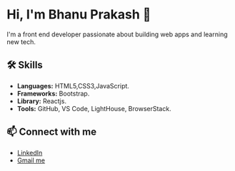 # Hi, I'm Bhanu Prakash 👋

I'm a front end developer passionate about building web apps and learning new tech.

## 🛠️ Skills

- **Languages:** HTML5,CSS3,JavaScript.
- **Frameworks:** Bootstrap.
- **Library:** Reactjs.
- **Tools:** GitHub, VS Code, LightHouse, BrowserStack.
  
## 📫 Connect with me

- [LinkedIn](https://www.linkedin.com/in/bhanu-prakash-reddy-amasa-8138a5291/)
- [Gmail me](mailto:bhanuprakashreddy6302@gmail.com)
  

<!--
**Bhanu6302/Bhanu6302** is a ✨ _special_ ✨ repository because its `README.md` (this file) appears on your GitHub profile.

Here are some ideas to get you started:

- 🔭 I’m currently working on ...
- 🌱 I’m currently learning ...
- 👯 I’m looking to collaborate on ...
- 🤔 I’m looking for help with ...
- 💬 Ask me about ...
- 📫 How to reach me: ...
- 😄 Pronouns: ...
- ⚡ Fun fact: ...
-->
